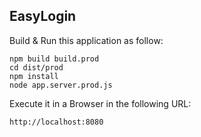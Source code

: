 ## EasyLogin

Build & Run this application as follow:

```
npm build build.prod
cd dist/prod
npm install
node app.server.prod.js
```

Execute it in a Browser in the following URL:

```
http://localhost:8080
```